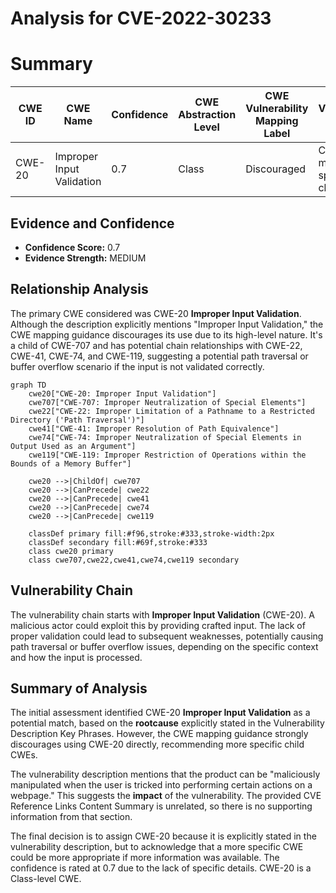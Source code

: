 # Analysis for CVE-2022-30233

# Summary
| CWE ID | CWE Name | Confidence | CWE Abstraction Level | CWE Vulnerability Mapping Label | CWE-Vulnerability Mapping Notes |
|---|---|---|---|---|---|
| CWE-20 | Improper Input Validation | 0.7 | Class | Discouraged | Consider more specific children |

## Evidence and Confidence

*   **Confidence Score:** 0.7
*   **Evidence Strength:** MEDIUM

## Relationship Analysis
The primary CWE considered was CWE-20 **Improper Input Validation**. Although the description explicitly mentions "Improper Input Validation," the CWE mapping guidance discourages its use due to its high-level nature. It's a child of CWE-707 and has potential chain relationships with CWE-22, CWE-41, CWE-74, and CWE-119, suggesting a potential path traversal or buffer overflow scenario if the input is not validated correctly.

```mermaid
graph TD
    cwe20["CWE-20: Improper Input Validation"]
    cwe707["CWE-707: Improper Neutralization of Special Elements"]
    cwe22["CWE-22: Improper Limitation of a Pathname to a Restricted Directory ('Path Traversal')"]
    cwe41["CWE-41: Improper Resolution of Path Equivalence"]
    cwe74["CWE-74: Improper Neutralization of Special Elements in Output Used as an Argument"]
    cwe119["CWE-119: Improper Restriction of Operations within the Bounds of a Memory Buffer"]

    cwe20 -->|ChildOf| cwe707
    cwe20 -->|CanPrecede| cwe22
    cwe20 -->|CanPrecede| cwe41
    cwe20 -->|CanPrecede| cwe74
    cwe20 -->|CanPrecede| cwe119

    classDef primary fill:#f96,stroke:#333,stroke-width:2px
    classDef secondary fill:#69f,stroke:#333
    class cwe20 primary
    class cwe707,cwe22,cwe41,cwe74,cwe119 secondary
```

## Vulnerability Chain
The vulnerability chain starts with **Improper Input Validation** (CWE-20). A malicious actor could exploit this by providing crafted input. The lack of proper validation could lead to subsequent weaknesses, potentially causing path traversal or buffer overflow issues, depending on the specific context and how the input is processed.

## Summary of Analysis
The initial assessment identified CWE-20 **Improper Input Validation** as a potential match, based on the **rootcause** explicitly stated in the Vulnerability Description Key Phrases. However, the CWE mapping guidance strongly discourages using CWE-20 directly, recommending more specific child CWEs.

The vulnerability description mentions that the product can be "maliciously manipulated when the user is tricked into performing certain actions on a webpage." This suggests the **impact** of the vulnerability. The provided CVE Reference Links Content Summary is unrelated, so there is no supporting information from that section.

The final decision is to assign CWE-20 because it is explicitly stated in the vulnerability description, but to acknowledge that a more specific CWE could be more appropriate if more information was available. The confidence is rated at 0.7 due to the lack of specific details. CWE-20 is a Class-level CWE.